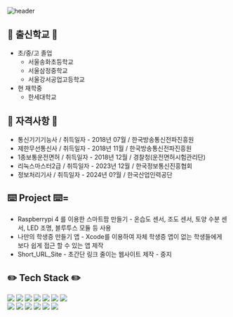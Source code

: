 ![header](https://capsule-render.vercel.app/api?type=soft&color=auto&height=150&section=header&text=MINSU_KANG&fontSize=70&animation=twinkling)



## 🏫 출신학교 🏫

- 초/중/고 졸업
  - 서울송화초등학교
  - 서울삼정중학교
  - 서울강서공업고등학교
- 현 재학중
  - 한세대학교

## 🔩 자격사항 🔩
- 통신기기기능사 / 취득일자 - 2018년 07월 / 한국방송통신전파진흥원
- 제한무선통신사 / 취득일자 - 2018년 11월 / 한국방송통신전파진흥원
- 1종보통운전면허 / 취득일자 - 2018년 12월 / 경찰청(운전면허시험관리단)
- 리눅스마스터2급 / 취득일자 - 2023년 12월 / 한국정보통신진흥협회
- 정보처리기사 / 취득일자 - 2024년 0?월 / 한국산업인력공단

## ⌨️ Project ⌨️=
- Raspberrypi 4 를 이용한 스마트팜 만들기 - 온습도 센서, 조도 센서, 토양 수분 센서, LED 조명, 블루투스 모듈 등 사용
- 나만의 학생증 만들기 앱 - Xcode를 이용하여 자체 학생증 앱이 없는 학생들에게 보다 쉽게 접근 할 수 있는 앱 제작
- Short_URL_Site - 초간단 링크 줄이는 웹사이트 제작 - 중지

## ✏️ Tech Stack ✏️
<!-- <img src="https://img.shields.io/badge/아이콘이름-추천 색상?style=for-the-badge&logo=아이콘 이름&logoColor=white"> -->

  <img src="https://img.shields.io/badge/Python-3766AB?style=flat-square&logo=Python&logoColor=white"/></a> 
  <img src="https://img.shields.io/badge/Java-007396?style=flat-square&logo=Java&logoColor=white"/></a>
  <img src="https://img.shields.io/badge/C++-00599C?style=flat-square&logo=C%2B%2B&logoColor=white"/></a> 
  <img src="https://img.shields.io/badge/C-A8B9CC?style=flat-square&logo=C&logoColor=white"/></a>
  <img src="https://img.shields.io/badge/Javascript-ffb13b?style=flat-square&logo=javascript&logoColor=white"/></a>
  <img src="https://img.shields.io/badge/css-1572B6?style=flat-square&logo=css3&logoColor=white"/></a> 
  <img src="https://img.shields.io/badge/Go-11B48A?style=flat-square&logo=Go&logoColor=white"/></a> 
  <br>
  <img src="https://img.shields.io/badge/SpringBoot-6DB33F?style=flat-square&logo=Spring&logoColor=white"/></a>
  <img src="https://img.shields.io/badge/Django-092E20?style=flat-square&logo=Django&logoColor=white"/></a> 
  <img src="https://img.shields.io/badge/Mysql-E6B91E?style=flat-square&logo=MySql&logoColor=white"/></a>
  <img src="https://img.shields.io/badge/HyperledgerFabric-DB3552?style=flat-square&logo=Hulu&logoColor=white"/></a>
  <img src="https://img.shields.io/badge/aws-333664?style=flat-square&logo=amazon-aws&logoColor=white"/></a> 
  <img src="https://img.shields.io/badge/elasticsearch-005571?style=flat-square&logo=elasticsearch&logoColor=white"/></a>
